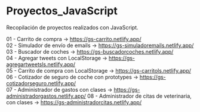# Proyectos_JavaScript
Recopilación de proyectos realizados con JavaScript.

01 - Carrito de compra -> https://gs-carrito.netlify.app/  
02 - Simulador de envío de emails -> https://gs-simuladoremails.netlify.app/  
03 - Buscador de coches -> https://gs-buscadorcoches.netlify.app/  
04 - Agregar tweets con LocalStorage -> https://gs-agregartweetsls.netlify.app/  
05 - Carrito de compra con LocalStorage -> https://gs-carritols.netlify.app/  
06 - Cotizador de seguro de coche con prototypes -> https://gs-cotizadorseguro.netlify.app/  
07 - Administrador de gastos con clases -> https://gs-administradorgastos.netlify.app/
08 - Administrador de citas de veterinaria, con clases -> https://gs-administradorcitas.netlify.app/  
